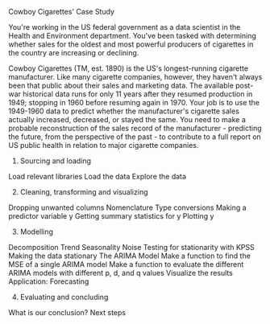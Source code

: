 Cowboy Cigarettes' Case Study 


You're working in the US federal government as a data scientist in the Health and Environment department. You've been tasked with determining whether sales for the oldest and most powerful producers of cigarettes in the country are increasing or declining.

Cowboy Cigarettes (TM, est. 1890) is the US's longest-running cigarette manufacturer. Like many cigarette companies, however, they haven't always been that public about their sales and marketing data. The available post-war historical data runs for only 11 years after they resumed production in 1949; stopping in 1960 before resuming again in 1970. Your job is to use the 1949-1960 data to predict whether the manufacturer's cigarette sales actually increased, decreased, or stayed the same. You need to make a probable reconstruction of the sales record of the manufacturer - predicting the future, from the perspective of the past - to contribute to a full report on US public health in relation to major cigarette companies.


1. Sourcing and loading


  Load relevant libraries
  Load the data
  Explore the data

2. Cleaning, transforming and visualizing

  Dropping unwanted columns
  Nomenclature
  Type conversions
  Making a predictor variable y
  Getting summary statistics for y
  Plotting y


3. Modelling

  Decomposition
  Trend
  Seasonality
  Noise
  Testing for stationarity with KPSS
  Making the data stationary
  The ARIMA Model
  Make a function to find the MSE of a single ARIMA model
  Make a function to evaluate the different ARIMA models with different p, d, and q values
  Visualize the results
  Application: Forecasting
  
  
4. Evaluating and concluding

  What is our conclusion?
  Next steps
